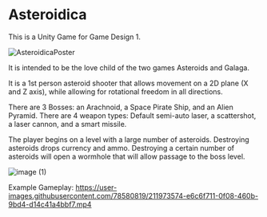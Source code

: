 # Asteroidica
This is a Unity Game for Game Design 1.

![AsteroidicaPoster](https://user-images.githubusercontent.com/78580819/211973138-8c4d0bfb-fffc-4ed8-b80a-7baebecccddd.png)

It is intended to be the love child of the two games Asteroids and Galaga.

It is a 1st person asteroid shooter that allows movement on a 2D plane (X and Z axis), while allowing for rotational freedom in all directions.

There are 3 Bosses: an Arachnoid, a Space Pirate Ship, and an Alien Pyramid.
There are 4 weapon types: Default semi-auto laser, a scattershot, a laser cannon, and a smart missile.

The player begins on a level with a large number of asteroids. Destroying asteroids drops currency and ammo. Destroying a certain number of asteroids will open a wormhole that will allow passage to the boss level.
 

![image (1)](https://user-images.githubusercontent.com/78580819/211973231-2a446206-bfb8-48fe-b844-2e732a0925f9.png)

Example Gameplay:
https://user-images.githubusercontent.com/78580819/211973574-e6c6f711-0f08-460b-9bd4-d14c41a4bbf7.mp4

